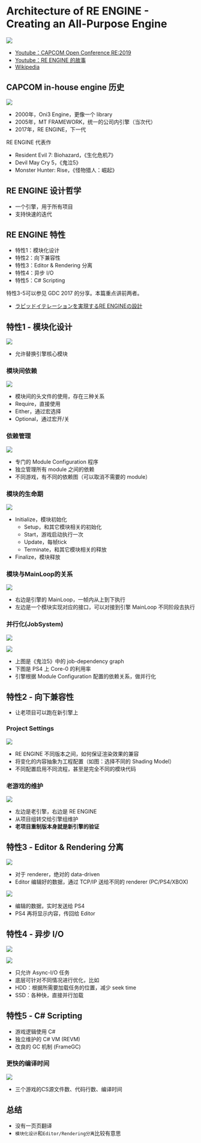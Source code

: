 # Architecture of RE ENGINE - Creating an All-Purpose Engine

![](images/2021_02_07_architecture_of_re_engine/re-engine-logo.png)

* [Youtube：CAPCOM Open Conference RE:2019][1]
* [Youtube：RE ENGINE 的故事][4]
* [Wikipedia][2]


## CAPCOM in-house engine 历史

![](images/2021_02_07_architecture_of_re_engine/in-house-engine-history.png)

* 2000年，Oni3 Engine，更像一个 library
* 2005年，MT FRAMEWORK，统一的公司内引擎（当次代）
* 2017年，RE ENGINE，下一代

RE ENGINE 代表作

* Resident Evil 7: Biohazard，《生化危机7》
* Devil May Cry 5，《鬼泣5》
* Monster Hunter: Rise，《怪物猎人：崛起》



## RE ENGINE 设计哲学

* 一个引擎，用于所有项目
* 支持快速的迭代



## RE ENGINE 特性

* 特性1：模块化设计
* 特性2：向下兼容性
* 特性3：Editor & Rendering 分离
* 特性4：异步 I/O
* 特性5：C# Scripting

特性3-5可以参见 GDC 2017 的分享。本篇重点讲前两者。

* [ラピッドイテレーションを実現するRE ENGINEの設計][3]


## 特性1 - 模块化设计

![](images/2021_02_07_architecture_of_re_engine/modular-design.png)

* 允许替换引擎核心模块


### 模块间依赖

![](images/2021_02_07_architecture_of_re_engine/module-dependency.png)

* 模块间的头文件的使用，存在三种关系
* Require，直接使用
* Either，通过宏选择
* Optional，通过宏开/关


### 依赖管理

![](images/2021_02_07_architecture_of_re_engine/module-dependency-graph.png)

* 专门的 Module Configuration 程序
* 独立管理所有 module 之间的依赖
* 不同游戏，有不同的依赖图（可以取消不需要的 module）


### 模块的生命期

![](images/2021_02_07_architecture_of_re_engine/module-lifetime.png)

* Initialize，模块初始化
  * Setup，和其它模块相关的初始化
  * Start，游戏启动执行一次
  * Update，每帧tick
  * Terminate，和其它模块相关的释放
* Finalize，模块释放


### 模块与MainLoop的关系

![](images/2021_02_07_architecture_of_re_engine/module-entry-point.png)

* 右边是引擎的 MainLoop，一帧内从上到下执行
* 左边是一个模块实现对应的接口，可以对接到引擎 MainLoop 不同阶段去执行


### 并行化(JobSystem)

![](images/2021_02_07_architecture_of_re_engine/module-parallel-1.png)

![](images/2021_02_07_architecture_of_re_engine/module-parallel-2.png)

* 上图是《鬼泣5》中的 job-dependency graph
* 下图是 PS4 上 Core-0 的利用率
* 引擎根据 Module Configuration 配置的依赖关系，做并行化



## 特性2 - 向下兼容性

* 让老项目可以跑在新引擎上


### Project Settings

![](images/2021_02_07_architecture_of_re_engine/backward-compatibility-configuration.png)

* RE ENGINE 不同版本之间，如何保证渲染效果的兼容
* 将变化的内容抽象为工程配置（如图：选择不同的 Shading Model）
* 不同配置启用不同流程，甚至是完全不同的模块代码


### 老游戏的维护

![](images/2021_02_07_architecture_of_re_engine/backward-compatibility-games.png)

* 左边是老引擎，右边是 RE ENGINE
* 从项目组转交给引擎组维护
* **老项目重制版本身就是新引擎的验证**



## 特性3 - Editor & Rendering 分离

![](images/2021_02_07_architecture_of_re_engine/tool-rendering-seperation.png)

* 对于 renderer，绝对的 data-driven
* Editor 编辑好的数据，通过 TCP/IP 送给不同的 renderer (PC/PS4/XBOX)

![](images/2021_02_07_architecture_of_re_engine/tool-rendering-seperation-ps4.png)

* 编辑的数据，实时发送给 PS4
* PS4 再将显示内容，传回给 Editor


## 特性4 - 异步 I/O

![](images/2021_02_07_architecture_of_re_engine/async-io-hdd.png)

![](images/2021_02_07_architecture_of_re_engine/async-io-ssd.png)

* 只允许 Async-I/O 任务
* 底层可针对不同情况进行优化，比如
* HDD：根据所需要加载任务的位置，减少 seek time
* SSD：各种快，直接并行加载



## 特性5 - C# Scripting

* 游戏逻辑使用 C#
* 独立维护的 C# VM (REVM)
* 改良的 GC 机制 (FrameGC)


### 更快的编译时间

![](images/2021_02_07_architecture_of_re_engine/csharp-scripting-compile-time.png)

* 三个游戏的CS源文件数、代码行数、编译时间



## 总结

* 没有一页页翻译
* `模块化设计`和`Editor/Rendering分离`比较有意思



[1]:https://www.youtube.com/watch?v=fc3avwM-oTE&list=PLwr4vGtPYCqVKTBtoRqiy1-UY-rxbgG43
[2]:https://residentevil.fandom.com/wiki/RE_Engine
[3]:https://www.slideshare.net/capcom_rd/re-engine-72302524
[4]:https://www.youtube.com/watch?v=GPKmzZOkAD8
